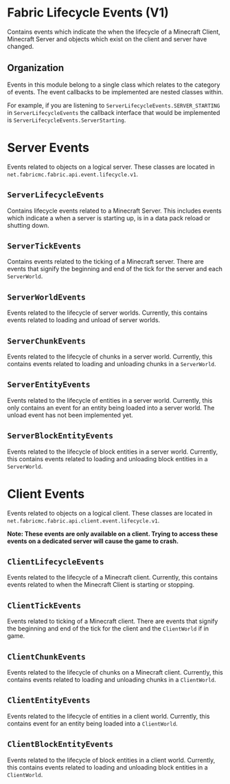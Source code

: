 # Fabric Lifecycle Events (V1)

Contains events which indicate the when the lifecycle of a Minecraft Client, Minecraft Server and objects which exist on the client and server have changed.

## Organization

Events in this module belong to a single class which relates to the category of events.
The event callbacks to be implemented are nested classes within.

For example, if you are listening to `ServerLifecycleEvents.SERVER_STARTING` in `ServerLifecycleEvents` the callback interface that would be implemented is `ServerLifecycleEvents.ServerStarting`.

# Server Events

Events related to objects on a logical server.
These classes are located in `net.fabricmc.fabric.api.event.lifecycle.v1`.

## `ServerLifecycleEvents`

Contains lifecycle events related to a Minecraft Server.
This includes events which indicate a when a server is starting up, is in a data pack reload or shutting down.

## `ServerTickEvents`

Contains events related to the ticking of a Minecraft server.
There are events that signify the beginning and end of the tick for the server and each `ServerWorld`.

## `ServerWorldEvents`

Events related to the lifecycle of server worlds.
Currently, this contains events related to loading and unload of server worlds.

## `ServerChunkEvents`

Events related to the lifecycle of chunks in a server world.
Currently, this contains events related to loading and unloading chunks in a `ServerWorld`.

## `ServerEntityEvents`

Events related to the lifecycle of entities in a server world.
Currently, this only contains an event for an entity being loaded into a server world.
The unload event has not been implemented yet.

## `ServerBlockEntityEvents`

Events related to the lifecycle of block entities in a server world.
Currently, this contains events related to loading and unloading block entities in a `ServerWorld`.

# Client Events

Events related to objects on a logical client.
These classes are located in `net.fabricmc.fabric.api.client.event.lifecycle.v1`.

**Note: These events are only available on a client. Trying to access these events on a dedicated server will cause the game to crash.**

## `ClientLifecycleEvents`

Events related to the lifecycle of a Minecraft client.
Currently, this contains events related to when the Minecraft Client is starting or stopping.

## `ClientTickEvents`

Events related to ticking of a Minecraft client.
There are events that signify the beginning and end of the tick for the client and the `ClientWorld` if in game.

## `ClientChunkEvents`

Events related to the lifecycle of chunks on a Minecraft client.
Currently, this contains events related to loading and unloading chunks in a `ClientWorld`.

## `ClientEntityEvents`

Events related to the lifecycle of entities in a client world.
Currently, this contains event for an entity being loaded into a `ClientWorld`.

## `ClientBlockEntityEvents`

Events related to the lifecycle of block entities in a client world.
Currently, this contains events related to loading and unloading block entities in a `ClientWorld`.
